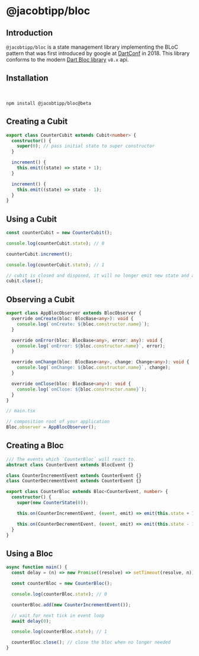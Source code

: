 # @jacobtipp/bloc

## Introduction

`@jacobtipp/bloc` is a state management library implementing the BLoC pattern that was first introduced
by google at [DartConf](https://www.youtube.com/watch?v=PLHln7wHgPE) in 2018. This library conforms to the
modern [Dart Bloc library](https://github.com/felangel/bloc/) `v8.x` api.

## Installation

</br>

```
npm install @jacobtipp/bloc@beta
```

## Creating a Cubit

```ts
export class CounterCubit extends Cubit<number> {
  constructor() {
    super(0); // pass initial state to super constructor
  }

  increment() {
    this.emit((state) => state + 1);
  }

  increment() {
    this.emit((state) => state - 1);
  }
}
```

## Using a Cubit

```ts
const counterCubit = new CounterCubit();

console.log(counterCubit.state); // 0

counterCubit.increment();

console.log(counterCubit.state); // 1

// cubit is closed and disposed, it will no longer emit new state and all observers will be unsubscribed
cubit.close();
```

## Observing a Cubit

```ts
export class AppBlocObserver extends BlocObserver {
  override onCreate(bloc: BlocBase<any>): void {
    console.log(`onCreate: ${bloc.constructor.name}`);
  }

  override onError(bloc: BlocBase<any>, error: any): void {
    console.log(`onError: ${bloc.constructor.name}`, error);
  }

  override onChange(bloc: BlocBase<any>, change: Change<any>): void {
    console.log(`onChange: ${bloc.constructor.name}`, change);
  }

  override onClose(bloc: BlocBase<any>): void {
    console.log(`onClose: ${bloc.constructor.name}`);
  }
}
```

```ts
// main.tsx

// composition root of your application
Bloc.observer = AppBlocObserver();
```

## Creating a Bloc

```ts
/// The events which `CounterBloc` will react to.
abstract class CounterEvent extends BlocEvent {}

class CounterIncrementEvent extends CounterEvent {}
class CounterDecrementEvent extends CounterEvent {}

export class CounterBloc extends Bloc<CounterEvent, number> {
  constructor() {
    super(new CounterState(0));

    this.on(CounterIncrementEvent, (event, emit) => emit(this.state + 1));

    this.on(CounterDecrementEvent, (event, emit) => emit(this.state - 1));
  }
}
```

## Using a Bloc

```ts
async function main() {
  const delay = (n) => new Promise((resolve) => setTimeout(resolve, n));

  const counterBloc = new CounterBloc();

  console.log(counterBloc.state); // 0

  counterBloc.add(new CounterIncrementEvent());

  // wait for next tick in event loop
  await delay(0);

  console.log(counterBloc.state); // 1

  counterBloc.close(); // close the bloc when no longer needed
}
```
